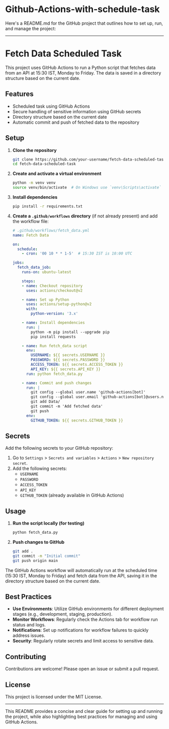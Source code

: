 # Github-Actions-with-schedule-task

Here's a README.md for the GitHub project that outlines how to set up, run, and manage the project:

---

# Fetch Data Scheduled Task

This project uses GitHub Actions to run a Python script that fetches data from an API at 15:30 IST, Monday to Friday. The data is saved in a directory structure based on the current date. 

## Features

- Scheduled task using GitHub Actions
- Secure handling of sensitive information using GitHub secrets
- Directory structure based on the current date
- Automatic commit and push of fetched data to the repository

## Setup

1. **Clone the repository**

   ```sh
   git clone https://github.com/your-username/fetch-data-scheduled-task.git
   cd fetch-data-scheduled-task
   ```

2. **Create and activate a virtual environment**

   ```sh
   python -m venv venv
   source venv/bin/activate  # On Windows use `venv\Scripts\activate`
   ```

3. **Install dependencies**

   ```sh
   pip install -r requirements.txt
   ```

4. **Create a `.github/workflows` directory** (if not already present) and add the workflow file:

   ```yaml
   # .github/workflows/fetch_data.yml
   name: Fetch Data

   on:
     schedule:
       - cron: '00 10 * * 1-5'  # 15:30 IST is 10:00 UTC

   jobs:
     fetch_data_job:
       runs-on: ubuntu-latest

       steps:
       - name: Checkout repository
         uses: actions/checkout@v2

       - name: Set up Python
         uses: actions/setup-python@v2
         with:
           python-version: '3.x'

       - name: Install dependencies
         run: |
           python -m pip install --upgrade pip
           pip install requests

       - name: Run fetch_data script
         env:
           USERNAME: ${{ secrets.USERNAME }}
           PASSWORD: ${{ secrets.PASSWORD }}
           ACCESS_TOKEN: ${{ secrets.ACCESS_TOKEN }}
           API_KEY: ${{ secrets.API_KEY }}
         run: python fetch_data.py

       - name: Commit and push changes
         run: |
           git config --global user.name 'github-actions[bot]'
           git config --global user.email 'github-actions[bot]@users.noreply.github.com'
           git add Data/
           git commit -m 'Add fetched data'
           git push
         env:
           GITHUB_TOKEN: ${{ secrets.GITHUB_TOKEN }}
   ```

## Secrets

Add the following secrets to your GitHub repository:

1. Go to `Settings` > `Secrets and variables` > `Actions` > `New repository secret`.
2. Add the following secrets:
   - `USERNAME`
   - `PASSWORD`
   - `ACCESS_TOKEN`
   - `API_KEY`
   - `GITHUB_TOKEN` (already available in GitHub Actions)

## Usage

1. **Run the script locally (for testing)**

   ```sh
   python fetch_data.py
   ```

2. **Push changes to GitHub**

   ```sh
   git add .
   git commit -m "Initial commit"
   git push origin main
   ```

The GitHub Actions workflow will automatically run at the scheduled time (15:30 IST, Monday to Friday) and fetch data from the API, saving it in the directory structure based on the current date.

## Best Practices

- **Use Environments**: Utilize GitHub environments for different deployment stages (e.g., development, staging, production).
- **Monitor Workflows**: Regularly check the Actions tab for workflow run status and logs.
- **Notifications**: Set up notifications for workflow failures to quickly address issues.
- **Security**: Regularly rotate secrets and limit access to sensitive data.

## Contributing

Contributions are welcome! Please open an issue or submit a pull request.

## License

This project is licensed under the MIT License.

---

This README provides a concise and clear guide for setting up and running the project, while also highlighting best practices for managing and using GitHub Actions.
